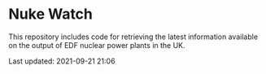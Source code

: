 # Nuke Watch

This repository includes code for retrieving the latest information available on the output of EDF nuclear power plants in the UK.

Last updated: 2021-09-21 21:06